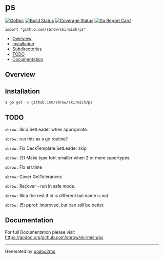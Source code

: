 # ps
[![GoDoc](https://godoc.org/github.com/sbrow/skirmish/ps?status.svg)](https://godoc.org/github.com/sbrow/ps) [![Build Status](https://travis-ci.org/sbrow/ps.svg?branch=master)](https://travis-ci.org/sbrow/ps) [![Coverage Status](https://coveralls.io/repos/github/sbrow/ps/badge.svg?branch=master)](https://coveralls.io/github/sbrow/ps?branch=master) [![Go Report Card](https://goreportcard.com/badge/github.com/sbrow/skirmish/ps)](https://goreportcard.com/report/github.com/sbrow/skirmish/ps)

`import "github.com/sbrow/skirmish/ps"`

* [Overview](#pkg-overview)
* [Installation](pkg-installation)
* [Subdirectories](#pkg-subdirectories)
* [TODO](#pkg-note-TODO)
* [Documentation](#pkg-doc)

## <a name="pkg-overview">Overview</a>




## <a name="pkg-installation">Installation</a>
```sh
$ go get -u github.com/sbrow/skirmish/ps
```
<!---


--->



## <a name="pkg-note-TODO">TODO</a>

`sbrow:` Skip SetLeader when appropriate.

`sbrow:` run this as a go routine?

`sbrow:` Fix DeckTemplate.SetLeader skip

`sbrow:` (3) Make type font smaller when 2 or more supertypes.

`sbrow:` Fix err.time

`sbrow:` Cover GetTolerances

`sbrow:` Recover - run in safe mode.

`sbrow:` Skip the rest if id is different but name is not

`sbrow:` (5) pprof: Improved, but can still be better.

## <a name="pkg-doc">Documentation</a>
For full Documentation please visit https://godoc.org/github.com/sbrow/skirmish/ps
- - -


Generated by [godoc2md](http://godoc.org/github.com/davecheney/godoc2md)

